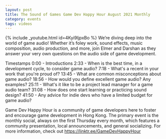 ```yaml
---
layout: post
title: The Sound of Games Game Dev Happy Hour August 2021 Monthly
category: events
tags: videos
---
```


{% include _youtube.html id=4Kyi9ljpxBo %}
We’re diving deep into the world of game audio! Whether it’s foley work, sound effects, music composition, audio production, and more, join Elmer and Darshan as they answer your very own questions on the audio side of game development.

Timestamps
0:00​​ - Introductions
2:33 - When is the best time, in a development cycle, to consider game audio?
7:18 - What's a recent in your work that you're proud of?
13:45 - What are common misconceptions about game audio?
18:56 - How would you define excellent game audio? Any examples?
25:11 - What's it like to be a project lead manager for a game audio team?
31:08 - How does one start learning or practicing sound design?
41:50 - Any advice for indie devs who have a limited budget for game audio?

Game Dev Happy Hour is a community of game developers here to foster and encourage game development in Hong Kong. The primary event is the monthly social, always on the first Thursday every month, which features a community presentation, local announcements, and general socializing. For more information, check out https://linktr.ee/GameDevHappyHour
